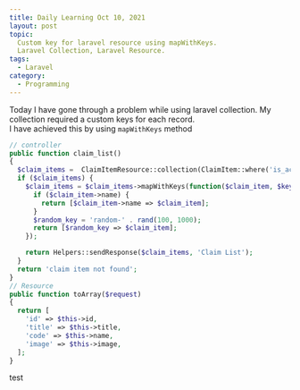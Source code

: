 ```yaml
---
title: Daily Learning Oct 10, 2021
layout: post
topic:
  Custom key for laravel resource using mapWithKeys.     
  Laravel Collection, Laravel Resource.  
tags:
  - Laravel
category:
  - Programming 
---
```


Today I have gone through a problem while using laravel collection. My collection required a custom keys for each record.     
I have achieved this by using `mapWithKeys` method 

~~~php
// controller 
public function claim_list()
{
  $claim_items =  ClaimItemResource::collection(ClaimItem::where('is_active', '1')->orderBy('order', 'asc')->get());
  if ($claim_items) {
    $claim_items = $claim_items->mapWithKeys(function($claim_item, $key) {
      if ($claim_item->name) {
        return [$claim_item->name => $claim_item];
      }
      $random_key = 'random-' . rand(100, 1000);
      return [$random_key => $claim_item];
    });

    return Helpers::sendResponse($claim_items, 'Claim List');
  }
  return 'claim item not found';
}
// Resource 
public function toArray($request)
{
  return [
    'id' => $this->id,
    'title' => $this->title,
    'code' => $this->name,
    'image' => $this->image,
  ];
}

~~~

test 